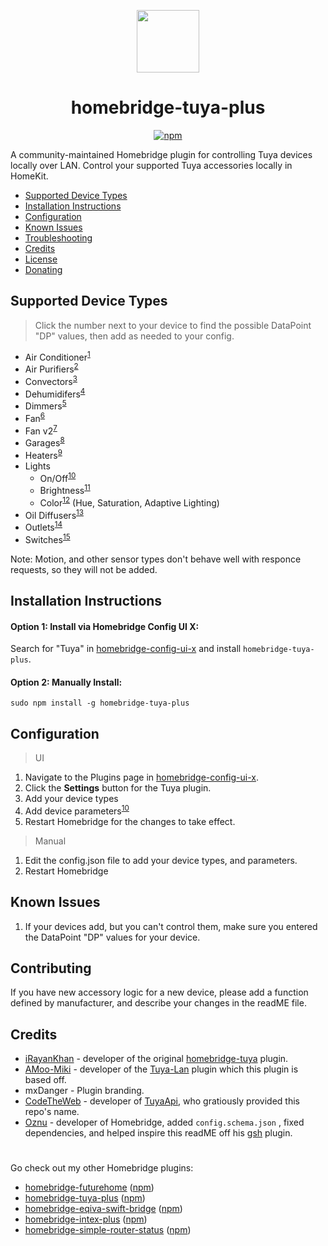 <p align="center">
    <img src="https://raw.githubusercontent.com/adrianjagielak/homebridge-tuya-plus/main/assets/Tuya-Plugin-Branding.png" height="100"><br>
</p>


<span align="center">

# homebridge-tuya-plus

[![npm](https://img.shields.io/npm/v/homebridge-tuya-plus.svg)](https://www.npmjs.com/package/homebridge-tuya-plus)


</span>



A community-maintained Homebridge plugin for controlling Tuya devices locally over LAN. Control your supported Tuya accessories locally in HomeKit.

* [Supported Device Types](#supported-device-types)
* [Installation Instructions](#installation-instructions)
* [Configuration](#configuration)
* [Known Issues](#known-issues)
* [Troubleshooting](#troubleshooting)
* [Credits](#credits)
* [License](#license)
* [Donating](#donating)

## Supported Device Types
> Click the number next to your device to find the possible DataPoint "DP" values, then add as needed to your config.

* Air Conditioner<sup>[1](https://github.com/adrianjagielak/homebridge-tuya-plus/blob/main/wiki/Supported-Device-Types.md#air-conditioners)</sup> 
* Air Purifiers<sup>[2]()</sup>
* Convectors<sup>[3](https://github.com/adrianjagielak/homebridge-tuya-plus/blob/main/wiki/Supported-Device-Types.md#heat-convectors)</sup>
* Dehumidifers<sup>[4](https://github.com/adrianjagielak/homebridge-tuya-plus/blob/main/wiki/Supported-Device-Types.md)</sup>
* Dimmers<sup>[5](https://github.com/adrianjagielak/homebridge-tuya-plus/blob/main/wiki/Supported-Device-Types.md#simple-dimmers)</sup>
* Fan<sup>[6](https://github.com/adrianjagielak/homebridge-tuya-plus/blob/main/wiki/Supported-Device-Types.md)</sup>
* Fan v2<sup>[7](https://github.com/adrianjagielak/homebridge-tuya-plus/blob/main/wiki/Supported-Device-Types.md)</sup>
* Garages<sup>[8](https://github.com/adrianjagielak/homebridge-tuya-plus/blob/main/wiki/Supported-Device-Types.md#garage-doors)</sup>
* Heaters<sup>[9](https://github.com/adrianjagielak/homebridge-tuya-plus/blob/main/wiki/Supported-Device-Types.md)</sup>
* Lights
  * On/Off<sup>[10](https://github.com/adrianjagielak/homebridge-tuya-plus/blob/main/wiki/Supported-Device-Types.md)</sup>
  * Brightness<sup>[11](https://github.com/adrianjagielak/homebridge-tuya-plus/blob/main/wiki/Supported-Device-Types.md#tunable-white-light-bulbs)</sup>
  * Color<sup>[12](https://github.com/adrianjagielak/homebridge-tuya-plus/blob/main/wiki/Supported-Device-Types.md#white-and-color-light-bulbs)</sup> (Hue, Saturation, Adaptive Lighting)
* Oil Diffusers<sup>[13](https://github.com/adrianjagielak/homebridge-tuya-plus/blob/main/wiki/Supported-Device-Types.md)</sup>
* Outlets<sup>[14](https://github.com/adrianjagielak/homebridge-tuya-plus/blob/main/wiki/Supported-Device-Types.md#outlets)</sup>
* Switches<sup>[15](https://github.com/adrianjagielak/homebridge-tuya-plus/blob/main/wiki/Supported-Device-Types.md)</sup>

Note: Motion, and other sensor types don't behave well with responce requests, so they will not be added. 


## Installation Instructions

#### Option 1: Install via Homebridge Config UI X:

Search for "Tuya" in [homebridge-config-ui-x](https://github.com/oznu/homebridge-config-ui-x) and install `homebridge-tuya-plus`.

#### Option 2: Manually Install:

```
sudo npm install -g homebridge-tuya-plus
```

## Configuration
> UI

1. Navigate to the Plugins page in [homebridge-config-ui-x](https://github.com/oznu/homebridge-config-ui-x).
2. Click the **Settings** button for the Tuya plugin.
3. Add your device types
4. Add device parameters<sup>[10](apple.com/)</sup>
5. Restart Homebridge for the changes to take effect.

> Manual

1. Edit the config.json file to add your device types, and parameters. 
2. Restart Homebridge

## Known Issues

1. If your devices add, but you can't control them, make sure you entered the DataPoint "DP" values for your device. 

## Contributing

If you have new accessory logic for a new device, please add a function defined by manufacturer, and describe your changes in the readME file. 

## Credits

* [iRayanKhan](https://github.com/iRayanKhan) - developer of the original [homebridge-tuya](https://github.com/iRayanKhan/homebridge-tuya) plugin. 
* [AMoo-Miki](https://github.com/AMoo-Miki) - developer of the [Tuya-Lan](https://github.com/AMoo-Miki/homebridge-tuya-lan) plugin which this plugin is based off. 
* mxDanger - Plugin branding.
* [CodeTheWeb](https://github.com/CodeTheWeb) - developer of [TuyaApi](https://github.com/codetheweb/tuyapi), who gratiously provided this repo's name.
* [Oznu](https://github.com/oznu) - developer of Homebridge, added ```config.schema.json``` , fixed dependencies, and helped inspire this readME off his [gsh](https://github.com/oznu/homebridge-gsh) plugin.

#

Go check out my other Homebridge plugins:

* [homebridge-futurehome](https://github.com/adrianjagielak/homebridge-futurehome) ([npm](https://npmjs.com/package/homebridge-futurehome))
* [homebridge-tuya-plus](https://github.com/adrianjagielak/homebridge-tuya-plus) ([npm](https://npmjs.com/package/homebridge-tuya-plus))
* [homebridge-eqiva-swift-bridge](https://github.com/adrianjagielak/eqiva-smart-lock-bridge) ([npm](https://npmjs.com/package/homebridge-eqiva-swift-bridge))
* [homebridge-intex-plus](https://github.com/adrianjagielak/homebridge-intex-plus) ([npm](https://npmjs.com/package/homebridge-intex-plus))
* [homebridge-simple-router-status](https://github.com/adrianjagielak/homebridge-simple-router-status) ([npm](https://npmjs.com/package/homebridge-simple-router-status))
